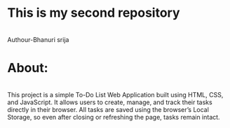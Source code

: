 # This is my second repository
<br>
Authour-Bhanuri srija
<br>
<h1>About:</h1>
<br>
This project is a simple To-Do List Web Application built using HTML, CSS, and JavaScript.
It allows users to create, manage, and track their tasks directly in their browser.
All tasks are saved using the browser’s Local Storage, so even after closing or refreshing the page, tasks remain intact.
